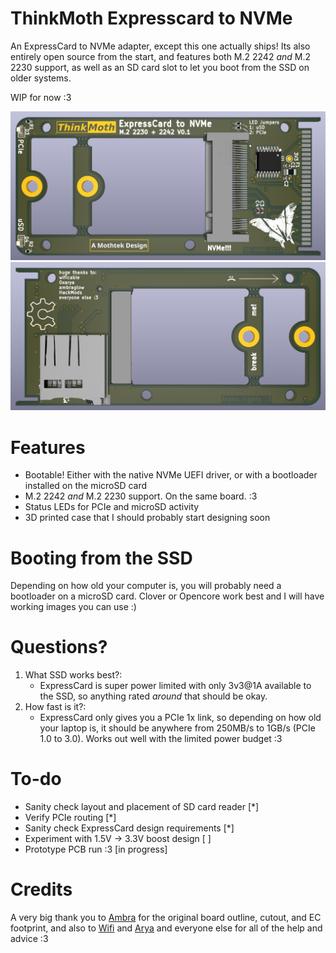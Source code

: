 # ThinkMoth Expresscard to NVMe 
An ExpressCard to NVMe adapter, except this one actually ships! Its also entirely open source from the start, and features both M.2 2242 *and* M.2 2230 support, as well as an SD card slot to let you boot from the SSD on older systems. 

WIP for now :3

![Front render](https://github.com/mothenjoyer69/thinkmoth-expresscard/blob/main/photos/front3d.png)
![Back render](https://github.com/mothenjoyer69/thinkmoth-expresscard/blob/main/photos/back3d.png)

# Features
- Bootable! Either with the native NVMe UEFI driver, or with a bootloader installed on the microSD card
- M.2 2242 *and* M.2 2230 support. On the same board. :3
- Status LEDs for PCIe and microSD activity
- 3D printed case that I should probably start designing soon

# Booting from the SSD
Depending on how old your computer is, you will probably need a bootloader on a microSD card. Clover or Opencore work best and I will have working images you can use :)

# Questions?
1. What SSD works best?:
    - ExpressCard is super power limited with only 3v3@1A available to the SSD, so anything rated *around* that should be okay.
2. How fast is it?:
    - ExpressCard only gives you a PCIe 1x link, so depending on how old your laptop is, it should be anywhere from 250MB/s to 1GB/s (PCIe 1.0 to 3.0). Works out well with the limited power budget :3

# To-do
- Sanity check layout and placement of SD card reader [*]
- Verify PCIe routing [*]
- Sanity check ExpressCard design requirements [*]
- Experiment with 1.5V -> 3.3V boost design [ ]
- Prototype PCB run :3 [in progress]

# Credits
A very big thank you to [Ambra](https://github.com/ambraglow/) for the original board outline, cutout, and EC footprint, and also to [Wifi](https://github.com/a-little-wifi/) and [Arya](https://github.com/CRImier/) and everyone else for all of the help and advice :3 

